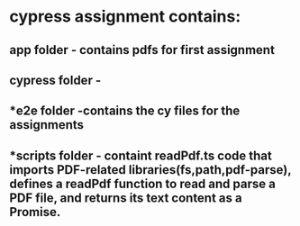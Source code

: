 # cypress assignment contains:
## app folder - contains pdfs for first assignment
## cypress folder - 
## *e2e folder -contains the cy files for the assignments
## *scripts folder - containt readPdf.ts code that imports PDF-related libraries(fs,path,pdf-parse), defines a readPdf function to read and parse a PDF file, and returns its text content as a Promise.

